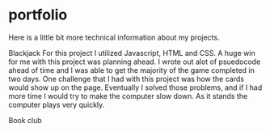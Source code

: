 # portfolio

Here is a little bit more technical information about my projects.

Blackjack
For this project I utilized Javascript, HTML and CSS. A huge win for me with this project was planning ahead. I wrote out alot of psuedocode ahead of time and I was able to get the majority of the game completed in two days.
One challenge that I had with this project was how the cards would show up on the page. Eventually I solved those problems, and if I had more time I would try to make the computer slow down. As it stands the computer plays very quickly.

Book club
